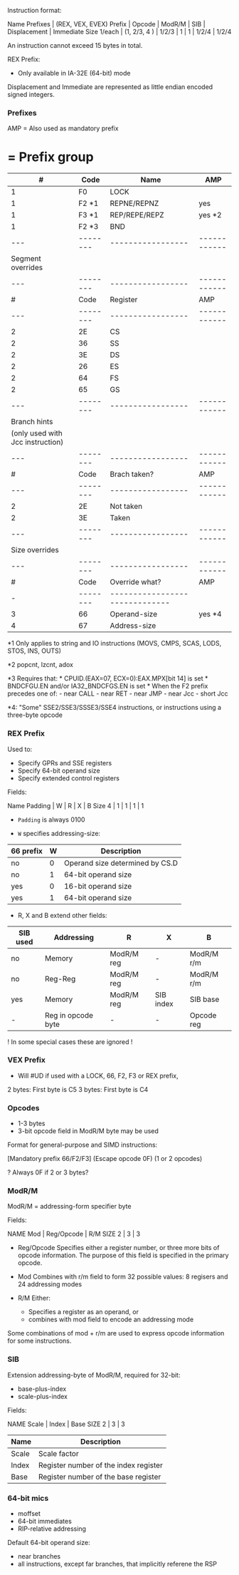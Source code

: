 Instruction format:

Name  Prefixes | (REX, VEX, EVEX) Prefix | Opcode | ModR/M | SIB | Displacement | Immediate
Size  1/each   | (1,   2/3, 4   )        | 1/2/3  | 1      | 1   | 1/2/4        | 1/2/4

An instruction cannot exceed 15 bytes in total.

REX Prefix:
  - Only available in IA-32E (64-bit) mode

Displacement and Immediate are represented as
little endian encoded signed integers.


### Prefixes

AMP = Also used as mandatory prefix
#   = Prefix group

| # | Code   | Name            | AMP        |
| - | ------ | --------------- | ---------- |
| 1 | F0     | LOCK            |            |
| 1 | F2  *1 | REPNE/REPNZ     | yes        |
| 1 | F3  *1 | REP/REPE/REPZ   | yes *2     |
| 1 | F2  *3 | BND             |            |
|---|--------|-----------------|------------|
|              Segment overrides            |
|---|--------|-----------------|------------|
| # | Code   | Register        | AMP        |
|---|--------|-----------------|------------|
| 2 | 2E     | CS              |            |
| 2 | 36     | SS              |            |
| 2 | 3E     | DS              |            |
| 2 | 26     | ES              |            |
| 2 | 64     | FS              |            |
| 2 | 65     | GS              |            |
|---|--------|-----------------|------------|
|              Branch hints                 |
|     (only used with Jcc instruction)      |
|---|--------|-----------------|------------|
| # | Code   | Brach taken?    | AMP        |
|---|--------|-----------------|------------|
| 2 | 2E     | Not taken       |            |
| 2 | 3E     | Taken           |            |
|---|--------|-----------------|------------|
|               Size overrides              |
|---|--------|-----------------|------------|
| # | Code   | Override what?  | AMP        |
| - |--------|------------------------------|
| 3 | 66     | Operand-size    | yes *4     |
| 4 | 67     | Address-size    |            |

*1
  Only applies to string and IO instructions
  (MOVS, CMPS, SCAS, LODS, STOS, INS, OUTS)

*2
  popcnt, lzcnt, adox

*3
  Requires that:
    * CPUID.(EAX=07, ECX=0):EAX.MPX[bit 14] is set
    * BNDCFGU.EN and/or IA32_BNDCFGS.EN is set
    * When the F2 prefix precedes one of:
      - near CALL
      - near RET
      - near JMP
      - near Jcc
      - short Jcc

*4:
  "Some" SSE2/SSE3/SSSE3/SSE4 instructions, or instructions
  using a three-byte opcode


### REX Prefix

Used to:
  - Specify GPRs and SSE registers
  - Specify 64-bit operand size
  - Specify extended control registers

Fields:

Name    Padding | W | R | X | B
Size    4       | 1 | 1 | 1 | 1


* `Padding` is always 0100

* `W` specifies addressing-size:

| 66 prefix | W | Description                     |
|-----------|---|---------------------------------|
| no        | 0 | Operand size determined by CS.D |
| no        | 1 | 64-bit operand size             |
| yes       | 0 | 16-bit operand size             |
| yes       | 1 | 64-bit operand size             |


* R, X and B extend other fields:

| SIB used | Addressing         | R          | X         | B          |
|----------|--------------------|------------|-----------|------------|
| no       | Memory             | ModR/M reg | -         | ModR/M r/m |
| no       | Reg-Reg            | ModR/M reg | -         | ModR/M r/m |
| yes      | Memory             | ModR/M reg | SIB index | SIB base   |
| -        | Reg in opcode byte | -          | -         | Opcode reg |

! In some special cases these are ignored !


### VEX Prefix

* Will #UD if used with a LOCK, 66, F2, F3 or REX prefix,

2 bytes: First byte is C5
3 bytes: First byte is C4



### Opcodes

* 1-3 bytes
* 3-bit opcode field in ModR/M byte may be used

Format for general-purpose and SIMD instructions:

  [Mandatory prefix 66/F2/F3] (Escape opcode 0F) (1 or 2 opcodes)

? Always 0F if 2 or 3 bytes?



### ModR/M

ModR/M = addressing-form specifier byte


Fields:

NAME  Mod | Reg/Opcode | R/M
SIZE  2   | 3          | 3

* Reg/Opcode
Specifies either a register number, or three more bits of
opcode information.
The purpose of this field is specified in the primary opcode.

* Mod
Combines with r/m field to form 32 possible values:
  8 regisers and 24 addressing modes

* R/M
Either:
  - Specifies a register as an operand, or
  - combines with mod field to encode an addressing mode

Some combinations of mod + r/m are used to
express opcode information for some instructions.



### SIB

Extension addressing-byte of ModR/M, required for 32-bit:
  - base-plus-index
  - scale-plus-index

Fields:

NAME  Scale | Index | Base
SIZE  2     | 3     | 3

| Name  | Description                           |
|-------|---------------------------------------|
| Scale | Scale factor                          |
| Index | Register number of the index register |
| Base  | Register number of the base register  |



### 64-bit mics

- moffset
- 64-bit immediates
- RIP-relative addressing

Default 64-bit operand size:
- near branches
- all instructions, except far branches, that implicitly referene the RSP


